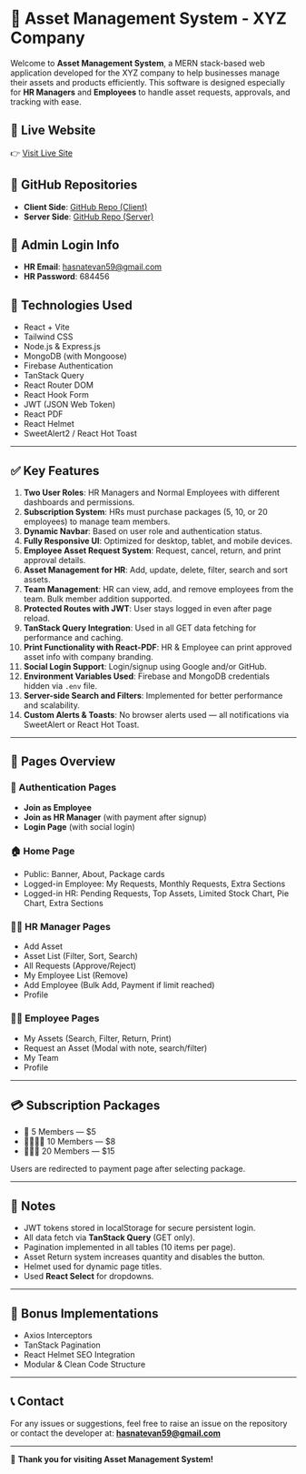 # 🏢 Asset Management System - XYZ Company

Welcome to **Asset Management System**, a MERN stack-based web application developed for the XYZ company to help businesses manage their assets and products efficiently. This software is designed especially for **HR Managers** and **Employees** to handle asset requests, approvals, and tracking with ease.

## 🔗 Live Website
👉 [Visit Live Site](https://mange-mate-8df61.web.app)

## 📁 GitHub Repositories
- **Client Side**: [GitHub Repo (Client)](https://github.com/HasnatEvan/Mange-Mate-Client)
- **Server Side**: [GitHub Repo (Server)](https://github.com/HasnatEvan/Mange-Mate-Server)

## 🛂 Admin Login Info
- **HR Email**: hasnatevan59@gmail.com
- **HR Password**: 684456

## 🚀 Technologies Used
- React + Vite
- Tailwind CSS
- Node.js & Express.js
- MongoDB (with Mongoose)
- Firebase Authentication
- TanStack Query
- React Router DOM
- React Hook Form
- JWT (JSON Web Token)
- React PDF
- React Helmet
- SweetAlert2 / React Hot Toast

---

## ✅ Key Features

1. **Two User Roles**: HR Managers and Normal Employees with different dashboards and permissions.
2. **Subscription System**: HRs must purchase packages (5, 10, or 20 employees) to manage team members.
3. **Dynamic Navbar**: Based on user role and authentication status.
4. **Fully Responsive UI**: Optimized for desktop, tablet, and mobile devices.
5. **Employee Asset Request System**: Request, cancel, return, and print approval details.
6. **Asset Management for HR**: Add, update, delete, filter, search and sort assets.
7. **Team Management**: HR can view, add, and remove employees from the team. Bulk member addition supported.
8. **Protected Routes with JWT**: User stays logged in even after page reload.
9. **TanStack Query Integration**: Used in all GET data fetching for performance and caching.
10. **Print Functionality with React-PDF**: HR & Employee can print approved asset info with company branding.
11. **Social Login Support**: Login/signup using Google and/or GitHub.
12. **Environment Variables Used**: Firebase and MongoDB credentials hidden via `.env` file.
13. **Server-side Search and Filters**: Implemented for better performance and scalability.
14. **Custom Alerts & Toasts**: No browser alerts used — all notifications via SweetAlert or React Hot Toast.

---

## 📃 Pages Overview

### 🔐 Authentication Pages
- **Join as Employee**
- **Join as HR Manager** (with payment after signup)
- **Login Page** (with social login)

### 🏠 Home Page
- Public: Banner, About, Package cards
- Logged-in Employee: My Requests, Monthly Requests, Extra Sections
- Logged-in HR: Pending Requests, Top Assets, Limited Stock Chart, Pie Chart, Extra Sections

### 👩‍💼 HR Manager Pages
- Add Asset
- Asset List (Filter, Sort, Search)
- All Requests (Approve/Reject)
- My Employee List (Remove)
- Add Employee (Bulk Add, Payment if limit reached)
- Profile

### 👨‍💻 Employee Pages
- My Assets (Search, Filter, Return, Print)
- Request an Asset (Modal with note, search/filter)
- My Team
- Profile

---

## 💳 Subscription Packages
- 🧑 5 Members — $5
- 👨‍👩‍👧‍👦 10 Members — $8
- 🧑‍🤝‍🧑 20 Members — $15

Users are redirected to payment page after selecting package.

---

## 📝 Notes
- JWT tokens stored in localStorage for secure persistent login.
- All data fetch via **TanStack Query** (GET only).
- Pagination implemented in all tables (10 items per page).
- Asset Return system increases quantity and disables the button.
- Helmet used for dynamic page titles.
- Used **React Select** for dropdowns.

---

## 🧪 Bonus Implementations
- Axios Interceptors
- TanStack Pagination
- React Helmet SEO Integration
- Modular & Clean Code Structure

---



## 📞 Contact
For any issues or suggestions, feel free to raise an issue on the repository or contact the developer at: **hasnatevan59@gmail.com**

---

🎉 **Thank you for visiting Asset Management System!**
